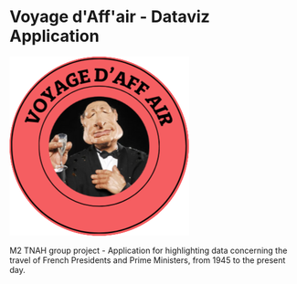 # Voyage d'Aff'air - Dataviz Application
![logo voyage aff'air](Logo.png)

M2 TNAH group project - Application for highlighting data concerning the travel of French Presidents and Prime Ministers, from 1945 to the present day.